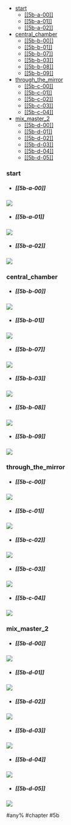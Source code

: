 <!--toc:start-->
  - [start](#start)
    - [[[5b-a-00]]](#5b-a-00)
    - [[[5b-a-01]]](#5b-a-01)
    - [[[5b-a-02]]](#5b-a-02)
  - [central_chamber](#centralchamber)
    - [[[5b-b-00]]](#5b-b-00)
    - [[[5b-b-01]]](#5b-b-01)
    - [[[5b-b-07]]](#5b-b-07)
    - [[[5b-b-03]]](#5b-b-03)
    - [[[5b-b-08]]](#5b-b-08)
    - [[[5b-b-09]]](#5b-b-09)
  - [through_the_mirror](#throughthemirror)
    - [[[5b-c-00]]](#5b-c-00)
    - [[[5b-c-01]]](#5b-c-01)
    - [[[5b-c-02]]](#5b-c-02)
    - [[[5b-c-03]]](#5b-c-03)
    - [[[5b-c-04]]](#5b-c-04)
  - [mix_master_2](#mixmaster2)
    - [[[5b-d-00]]](#5b-d-00)
    - [[[5b-d-01]]](#5b-d-01)
    - [[[5b-d-02]]](#5b-d-02)
    - [[[5b-d-03]]](#5b-d-03)
    - [[[5b-d-04]]](#5b-d-04)
    - [[[5b-d-05]]](#5b-d-05)
<!--toc:end-->

### start
* ##### [[5b-a-00]]
![](https://img.berry.camp/celeste/previews/temple/b/a-00.png)

* ##### [[5b-a-01]]
![](https://img.berry.camp/celeste/previews/temple/b/a-01.png)

* ##### [[5b-a-02]]
![](https://img.berry.camp/celeste/previews/temple/b/a-02.png)

### central_chamber
* ##### [[5b-b-00]]
![](https://img.berry.camp/celeste/previews/temple/b/b-00.png)

* ##### [[5b-b-01]]
![](https://img.berry.camp/celeste/previews/temple/b/b-01.png)

* ##### [[5b-b-07]]
![](https://img.berry.camp/celeste/previews/temple/b/b-07.png)

* ##### [[5b-b-03]]
![](https://img.berry.camp/celeste/previews/temple/b/b-03.png)

* ##### [[5b-b-08]]
![](https://img.berry.camp/celeste/previews/temple/b/b-08.png)

* ##### [[5b-b-09]]
![](https://img.berry.camp/celeste/previews/temple/b/b-09.png)

### through_the_mirror
* ##### [[5b-c-00]]
![](https://img.berry.camp/celeste/previews/temple/b/c-00.png)

* ##### [[5b-c-01]]
![](https://img.berry.camp/celeste/previews/temple/b/c-01.png)

* ##### [[5b-c-02]]
![](https://img.berry.camp/celeste/previews/temple/b/c-02.png)

* ##### [[5b-c-03]]
![](https://img.berry.camp/celeste/previews/temple/b/c-03.png)

* ##### [[5b-c-04]]
![](https://img.berry.camp/celeste/previews/temple/b/c-04.png)

### mix_master_2
* ##### [[5b-d-00]]
![](https://img.berry.camp/celeste/previews/temple/b/d-00.png)

* ##### [[5b-d-01]]
![](https://img.berry.camp/celeste/previews/temple/b/d-01.png)

* ##### [[5b-d-02]]
![](https://img.berry.camp/celeste/previews/temple/b/d-02.png)

* ##### [[5b-d-03]]
![](https://img.berry.camp/celeste/previews/temple/b/d-03.png)

* ##### [[5b-d-04]]
![](https://img.berry.camp/celeste/previews/temple/b/d-04.png)

* ##### [[5b-d-05]]
![](https://img.berry.camp/celeste/previews/temple/b/d-05.png)


#any% #chapter #5b
